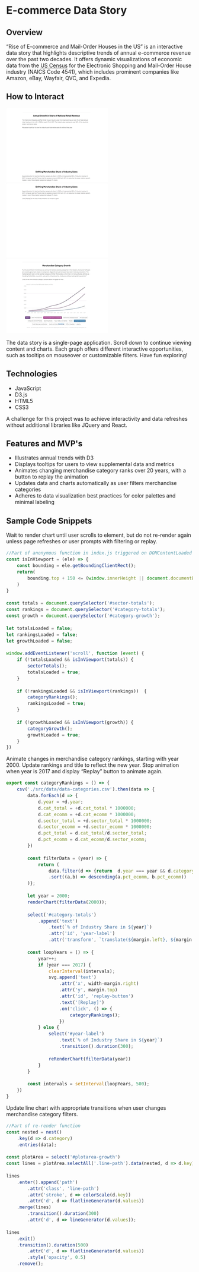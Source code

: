 # E-commerce Data Story


## Overview
“Rise of E-commerce and Mail-Order Houses in the US” is an interactive data story that highlights descriptive trends of annual e-commerce revenue over the past two decades.  It offers dynamic visualizations of economic data from the [US Census](https://www.census.gov/data/tables/2017/econ/e-stats/2017-e-stats.html) for the Electronic Shopping and Mail-Order House industry (NAICS Code 4541), which includes prominent companies like Amazon, eBay, Wayfair, QVC, and Expedia.

## How to Interact
![bar chart tooltips](https://raw.githubusercontent.com/terrencemlai/ecommercedatastory/master/src/images/ecommdatastory-bar-tooltips-275.gif "bar chart tooltips")
![bar chart tooltips](https://raw.githubusercontent.com/terrencemlai/ecommercedatastory/master/src/images/ecommdatastory-bar-animation-275.gif "bar chart tooltips")
![bar chart tooltips](https://raw.githubusercontent.com/terrencemlai/ecommercedatastory/master/src/images/ecommdatastory-lines-filters-275.gif "bar chart tooltips")



The data story is a single-page application.  Scroll down to continue viewing content and charts.  Each graph offers different interactive opportunities, such as tooltips on mouseover or customizable filters.  Have fun exploring!

## Technologies

* JavaScript
* D3.js
* HTML5
* CSS3

A challenge for this project was to achieve interactivity and data refreshes without additional libraries like JQuery and React.


## Features and MVP's
* Illustrates annual trends with D3
* Displays tooltips for users to view supplemental data and metrics
* Animates changing merchandise category ranks over 20 years, with a button to replay the animation
* Updates data and charts automatically as user filters merchandise categories
* Adheres to data visualization best practices for color palettes and minimal labeling



## Sample Code Snippets
Wait to render chart until user scrolls to element, but do not re-render again unless page refreshes or user prompts with filtering or replay.

```javascript
//Part of anonymous function in index.js triggered on DOMContentLoaded
const isInViewport = (ele) => {
    const bounding = ele.getBoundingClientRect();
    return(
        bounding.top + 150 <= (window.innerHeight || document.documentElement.clientHeight)
    )
}

const totals = document.querySelector('#sector-totals');
const rankings = document.querySelector('#category-totals');
const growth = document.querySelector('#category-growth');

let totalsLoaded = false;
let rankingsLoaded = false;
let growthLoaded = false;

window.addEventListener('scroll', function (event) {
    if (!totalsLoaded && isInViewport(totals)) {
        sectorTotals();
        totalsLoaded = true;
    }

    if (!rankingsLoaded && isInViewport(rankings))  {
        categoryRankings();
        rankingsLoaded = true;
    }

    if (!growthLoaded && isInViewport(growth)) {
        categoryGrowth();
        growthLoaded = true;
    }
})
```

Animate changes in merchandise category rankings, starting with year 2000.  Update rankings and title to reflect the new year.  Stop animation when year is 2017 and display “Replay” button to animate again.

```javascript
export const categoryRankings = () => {
    csv('./src/data/data-categories.csv').then(data => {
        data.forEach(d => {
            d.year = +d.year;
            d.cat_total = +d.cat_total * 1000000;
            d.cat_ecomm = +d.cat_ecomm * 1000000;
            d.sector_total = +d.sector_total * 1000000;
            d.sector_ecomm = +d.sector_ecomm * 1000000;
            d.pct_total = d.cat_total/d.sector_total;
            d.pct_ecomm = d.cat_ecomm/d.sector_ecomm;
        })

        const filterData = (year) => {
            return (
                data.filter(d => {return  d.year === year && d.category !== 'Nonmerchandise'})
                .sort((a,b) => descending(a.pct_ecomm, b.pct_ecomm))
        )};

        let year = 2000;
        renderChart(filterData(2000));
        
        select('#category-totals')
            .append('text')
                .text(`% of Industry Share in ${year}`)
                .attr('id', 'year-label')
                .attr('transform', `translate(${margin.left}, ${margin.top - 5})`)

        const loopYears = () => {
            year++;
            if (year === 2017) { 
                clearInterval(intervals); 
                svg.append('text')
                    .attr('x', width-margin.right)
                    .attr('y', margin.top)
                    .attr('id', 'replay-button')
                    .text('[Replay]')
                    .on('click', () => {
                        categoryRankings();
                    })
            } else {
                select('#year-label')
                    .text(`% of Industry Share in ${year}`)
                    .transition().duration(300);
    
                reRenderChart(filterData(year))
            }
        }

        const intervals = setInterval(loopYears, 500);
    })
}
```

Update line chart with appropriate transitions when user changes merchandise category filters.

```javascript
//Part of re-render function
const nested = nest()
    .key(d => d.category)
    .entries(data);

const plotArea = select('#plotarea-growth')
const lines = plotArea.selectAll('.line-path').data(nested, d => d.key);

lines
    .enter().append('path')
        .attr('class', 'line-path')
        .attr('stroke', d => colorScale(d.key))
        .attr('d', d => flatlineGenerator(d.values))
    .merge(lines)
        .transition().duration(300)
        .attr('d', d => lineGenerator(d.values));

lines
    .exit()
    .transition().duration(500)
        .attr('d', d => flatlineGenerator(d.values))
        .style('opacity', 0.5)
    .remove();
```